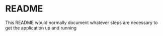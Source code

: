 # README

This README would normally document whatever steps are necessary to get the
application up and running
